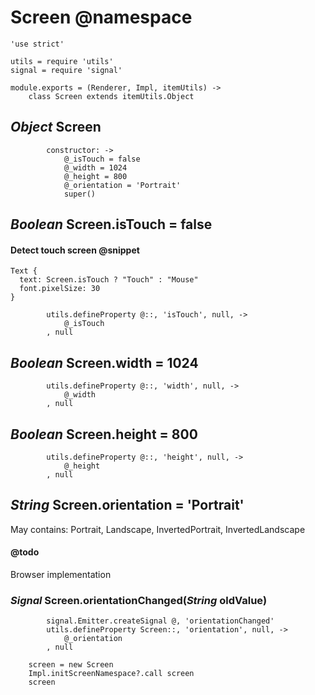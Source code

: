 Screen @namespace
======

	'use strict'

	utils = require 'utils'
	signal = require 'signal'

	module.exports = (Renderer, Impl, itemUtils) ->
		class Screen extends itemUtils.Object

*Object* Screen
---------------

			constructor: ->
				@_isTouch = false
				@_width = 1024
				@_height = 800
				@_orientation = 'Portrait'
				super()

*Boolean* Screen.isTouch = false
--------------------------------

#### Detect touch screen @snippet

```style
Text {
  text: Screen.isTouch ? "Touch" : "Mouse"
  font.pixelSize: 30
}
```

			utils.defineProperty @::, 'isTouch', null, ->
				@_isTouch
			, null

*Boolean* Screen.width = 1024
-----------------------------

			utils.defineProperty @::, 'width', null, ->
				@_width
			, null

*Boolean* Screen.height = 800
-----------------------------

			utils.defineProperty @::, 'height', null, ->
				@_height
			, null

*String* Screen.orientation = 'Portrait'
----------------------------------------

May contains: Portrait, Landscape, InvertedPortrait, InvertedLandscape

#### @todo

Browser implementation 

### *Signal* Screen.orientationChanged(*String* oldValue)

			signal.Emitter.createSignal @, 'orientationChanged'
			utils.defineProperty Screen::, 'orientation', null, ->
				@_orientation
			, null

		screen = new Screen
		Impl.initScreenNamespace?.call screen
		screen
